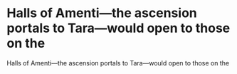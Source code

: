 # Halls of Amenti—the ascension portals to Tara—would open to those on the

Halls of Amenti—the ascension portals to Tara—would open to those on the